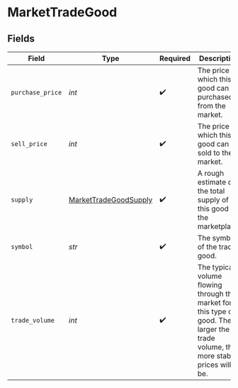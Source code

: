# MarketTradeGood


## Fields

| Field                                                                                                                             | Type                                                                                                                              | Required                                                                                                                          | Description                                                                                                                       |
| --------------------------------------------------------------------------------------------------------------------------------- | --------------------------------------------------------------------------------------------------------------------------------- | --------------------------------------------------------------------------------------------------------------------------------- | --------------------------------------------------------------------------------------------------------------------------------- |
| `purchase_price`                                                                                                                  | *int*                                                                                                                             | :heavy_check_mark:                                                                                                                | The price at which this good can be purchased from the market.                                                                    |
| `sell_price`                                                                                                                      | *int*                                                                                                                             | :heavy_check_mark:                                                                                                                | The price at which this good can be sold to the market.                                                                           |
| `supply`                                                                                                                          | [MarketTradeGoodSupply](../../models/shared/markettradegoodsupply.md)                                                             | :heavy_check_mark:                                                                                                                | A rough estimate of the total supply of this good in the marketplace.                                                             |
| `symbol`                                                                                                                          | *str*                                                                                                                             | :heavy_check_mark:                                                                                                                | The symbol of the trade good.                                                                                                     |
| `trade_volume`                                                                                                                    | *int*                                                                                                                             | :heavy_check_mark:                                                                                                                | The typical volume flowing through the market for this type of good. The larger the trade volume, the more stable prices will be. |